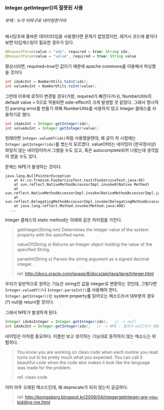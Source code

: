 ### Integer.getInteger()의 잘못된 사용

###### 부제 : 누가 이따구로 네이밍한거야

애시당초에 올바른 데이터타입을 사용했다면 문제가 없었겠지만, 레거시 코드에 붙이다보면 타입캐스팅이 필요한 경우가 있다.
```java
@RequestParam(value = "idx", required = true) String idx,
@RequestParam(value = "value", required = true) String value
```

평상시라면, required=true인 값이기 때문에 apache commons를 이용해서 파싱했을 것이다
```java
int idxAsInt = NumberUtils.toInt(idx);
int valueAsInt = NumberUtils.toInt(value);
```

그런데 이후에 로직이 변경될 경우(가령, required가 빠진다거나), NumberUtils의 default value = 0으로 적용되면 side-effect이 크게 발생할 것 같았다. 
그래서 명시적인 parsing error를 만들기 위해 NumberUtils를 사용하지 않고 Integer 클래스를 사용하기로 했다.
```java
int idxAsInt = Integer.getInteger(idx);
int valueAsInt = Integer.getInteger(value);
```

원래라면 ```Integer.valueOf(idx)```처럼 사용했을텐데, 왜 굳이 저 시점에는 ```Integer.getInteger(idx)```를 썼는지 모르겠다.
valueOf라는 네이밍이 (한국정서상) 와닿지 않는 네이밍이어서 그랬을 수도 있고, 혹은 autocomplete되어 나왔는데 생각없이 썼을 수도 있다.

문제는 NPE가 발생하는 것이다.
```
java.lang.NullPointerException
	at kr.co.freeism.FooServiceTest.test(FooServiceTest.java:45)
	at sun.reflect.NativeMethodAccessorImpl.invoke0(Native Method)
	at sun.reflect.NativeMethodAccessorImpl.invoke(NativeMethodAccessorImpl.java:62)
	at sun.reflect.DelegatingMethodAccessorImpl.invoke(DelegatingMethodAccessorImpl.java:43)
	at java.lang.reflect.Method.invoke(Method.java:498)
  ...
```

Integer 클래스의 static method는 아래와 같은 차이점을 가진다.
> getInteger(String nm)
  Determines the integer value of the system property with the specified name.
>
> valueOf(String s)
  Returns an Integer object holding the value of the specified String.
>
> parseInt(String s)
  Parses the string argument as a signed decimal integer.
>
> ref. http://docs.oracle.com/javase/8/docs/api/java/lang/Integer.html

우리가 일반적으로 원하는 기능은 string인 값을 integer로 변환하는 것인데, 그렇다면 ```Integer.valueOf()```나 ```Integer.parseInt()```를 사용해야 한다.
```Integer.getInteger()```는 system property를 읽어오는 메소드라서 대부분의 경우(?) null을 return할 것이다. 

그래서 NPE가 발생하게 된다.
```java
Integer idxAsInteger = Integer.getInteger(idx);   // -> null
int idxAsInt = Integer.getInteger(idx);   // -> NPE : 결과가 null이기 때문에, auto-unboxing하면서 NPE가 발생함.
```

네이밍은 이처럼 중요하다. 이름만 보고 생각하는 기능대로 동작하지 않는 메소드는 위험하다.
> You know you are working on clean code when each routine you read turns out to be pretty much what you expected. 
  You can call it beautiful code when the code also makes it look like the language was made for the problem.
>
> ref. clean code

이미 아주 오래된 메소드인데, 왜 deprecate가 되지 않는지 궁금하다.
> ref. http://konigsberg.blogspot.kr/2008/04/integergetinteger-are-you-kidding-me.html
